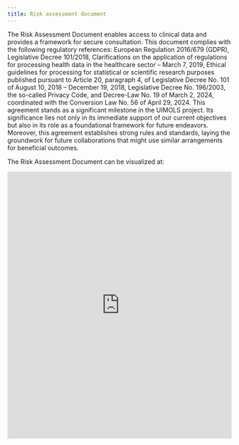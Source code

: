 ```yaml
---
title: Risk assessment document
---
```

The Risk Assessment Document enables access to clinical data and provides a framework for secure consultation. This document complies with the following regulatory references: European Regulation 2016/679 (GDPR), Legislative Decree 101/2018, Clarifications on the application of regulations for processing health data in the healthcare sector – March 7, 2019, Ethical  guidelines for processing for statistical or scientific research purposes published pursuant to Article 20, paragraph 4, of Legislative Decree No. 101 of August 10, 2018 – December 19, 2018, Legislative Decree No. 196/2003, the so-called Privacy Code, and Decree-Law  No. 19 of March 2, 2024, coordinated with the Conversion Law No. 56 of April 29, 2024.
This agreement stands as a significant milestone in the UIMOLS project. Its significance lies not only in its immediate support of our current objectives but also in its role as a foundational framework for future endeavors. Moreover, this agreement establishes strong rules and standards, laying the groundwork for future collaborations that might use similar arrangements for beneficial outcomes. 


The Risk Assessment Document can be visualized at:

<iframe src="https://drive.google.com/file/d/1Z4xA4QWVrJLsS_Yr_mQWLBcs-rv41EC0/view?usp=drive_link" width="100%" height="600px" style="border: none;"></iframe>

